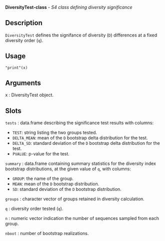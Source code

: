 





**DiversityTest-class** - *S4 class defining diversity significance*

Description
--------------------

`DiversityTest` defines the signifance of diversity (<code class = 'eq'>D</code>) differences at a 
fixed diversity order (<code class = 'eq'>q</code>).


Usage
--------------------
```
"print"(x)
```

Arguments
-------------------

x
:   DiversityTest object.




Slots
-------------------



`tests`
:   data.frame describing the significance test results with columns:

+ `TEST`:        string listing the two groups tested.
+ `DELTA_MEAN`:  mean of the <code class = 'eq'>D</code> bootstrap delta 
distribution for the test.
+ `DELTA_SD`:    standard deviation of the <code class = 'eq'>D</code> 
bootstrap delta distribution for the test.
+ `PVALUE`:      p-value for the test.


`summary`
:   data.frame containing summary statistics for the diversity index 
bootstrap distributions, at the given value of <code class = 'eq'>q</code>, with columns:

+ `GROUP`:   the name of the group.
+ `MEAN`:    mean of the <code class = 'eq'>D</code> bootstrap distribution.
+ `SD`:      standard deviation of the <code class = 'eq'>D</code> bootstrap 
distribution.


`groups`
:   character vector of groups retained in diversity calculation.

`q`
:   diversity order tested (<code class = 'eq'>q</code>).

`n`
:   numeric vector indication the number of sequences sampled from each group.

`nboot`
:   number of bootstrap realizations.





